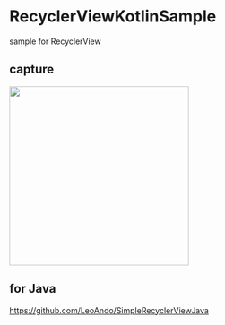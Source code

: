 # RecyclerViewKotlinSample
sample for RecyclerView

## capture
<img src="capture.gif" width=320 />

## for Java
https://github.com/LeoAndo/SimpleRecyclerViewJava
